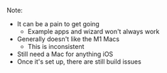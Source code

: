 Note:
- It can be a pain to get going
  - Example apps and wizard won't always work
- Generally doesn't like the M1 Macs
  - This is inconsistent
- Still need a Mac for anything iOS
- Once it's set up, there are still build issues